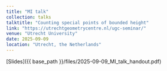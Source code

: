 ```yaml
---
title: "MI talk"
collection: talks
talktitle: "Counting special points of bounded height"
link: "https://utrechtgeometrycentre.nl/ugc-seminar/"
venue: "Utrecht University"
date: 2025-09-09
location: "Utrecht, the Netherlands"
---
```

[Slides]({{ base_path }}/files/2025-09-09_MI_talk_handout.pdf)
